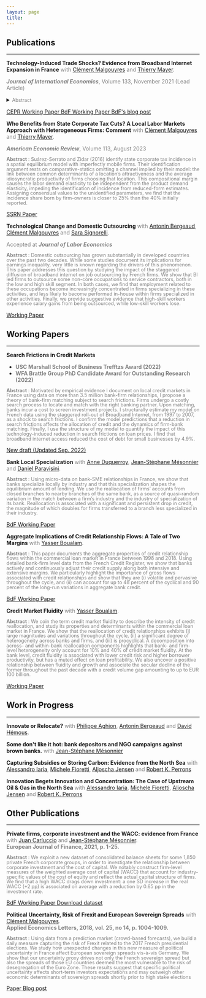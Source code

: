 ```yaml
---
layout: page
title: 
---
```


## Publications
---------------------------------------------------------------------------------------------------------------------

**Technology-Induced Trade Shocks? Evidence from Broadband Internet Expansion in France** <span style="color: gray;"> with [Clément Malgouyres](https://sites.google.com/site/clementmalgouyres/) and [Thierry Mayer](https://sites.google.com/site/thierrymayer/home). </span>   

<span style="color: gray;"> ***Journal of International Economics***, Volume 133, November 2021 (Lead Article) </span>  

<details> 
	
<summary><span style="color: gray; font-size:0.9em; line-height:1em;">Abstract</span></summary>
	
<span style="color: gray; font-size:0.9em; line-height:1em;"> In this paper, we test for the presence of “technology-induced” trade in France between 2000 and 2007 and assess its impact on consumer welfare. We use the staggered roll-out of broadband internet to estimate its causal impact on the importing behavior of firms. Using an event-study design, we find that broadband expansion increases imports. Our estimates imply that the increase in the value of imports in the absence of broadband expansion would have been a 15% lower. We further find that the sub-extensive margin (number of products and sourcing country per firm) is the main margin of adjustment and that the impact is higher for capital goods. Finally, we develop a firm-based model of importing and adopt a sufficient statistics approach in order to quantify the contribution of the import-channel to the overall effect of broadband on consumer welfare. Within this model, our reduced-form estimates imply that broadband internet reduced the consumer price index by 1.7% and that the import-channel accounts for a quarter of that effect.</span>  

</details>

<a href="https://cepr.org/active/publications/discussion_papers/dp.php?dpno=13847" class = "btn btn-outline-success btn-sm" role = "button"> CEPR Working Paper </a> <a href="https://publications.banque-france.fr/en/technology-induced-trade-shocks-evidence-broadband-expansion-france" class = "btn btn-outline-success btn-sm" role = "button"> BdF Working Paper </a> <a href="https://blocnotesdeleco.banque-france.fr/en/blog-entry/broadband-internet-changes-geography-international-trade" class = "btn btn-outline-danger btn-sm" role = "button"> BdF's blog post </a>


**Who Benefits from State Corporate Tax Cuts? A Local Labor Markets Approach with Heterogeneous Firms: Comment** <span style="color: gray;"> with [Clément Malgouyres](https://sites.google.com/site/clementmalgouyres/) and [Thierry Mayer](https://sites.google.com/site/thierrymayer/home).</span>  

<span style="color: gray;"> ***American Economic Review***, Volume 113, August 2023 </span>  
	
<span style="color: gray; font-size:0.9em; line-height:1em;"> **Abstract** : Suárez-Serrato and Zidar (2016) identify state corporate tax incidence in a spatial equilibrium model with imperfectly mobile firms. Their identification argument rests on comparative-statics omitting a channel implied by their model: the link between common determinants of a location’s attractiveness and the average idiosyncratic productivity of firms choosing that location. This compositional margin causes the labor demand elasticity to be independent from the product demand elasticity, impeding the identification of incidence from reduced-form estimates. Assigning consensual values to the unidentified parameters, we find that the incidence share born by firm-owners is closer to 25% than the 40% initially reported. </span>

<a href="https://papers.ssrn.com/sol3/papers.cfm?abstract_id=3721950" class = "btn btn-outline-success btn-sm" role = "button"> SSRN Paper </a>

**Technological Change and Domestic Outsourcing**  <span style="color: gray;"> with [Antonin Bergeaud](https://sites.google.com/site/abergeaudeco), [Clément Malgouyres](https://sites.google.com/site/clementmalgouyres/) and [Sara Signorelli](https://sites.google.com/view/sarasignorelli/home).</span>   

<span style="color: gray;"> Accepted at ***Journal of Labor Economics*** </span>  

<span style="color: gray; font-size:0.9em; line-height:1em;"> **Abstract** : Domestic outsourcing has grown substantially in developed countries over the past two decades. While some studies document its implications for earnings inequality, very little is known regarding the drivers of this phenomenon. This paper addresses this question by studying the impact of the staggered diffusion of broadband internet on job outsourcing by French firms. We show that BI led firms to outsource some non-core occupations to service contractors, both in the low and high skill segment. In both cases, we find that employment related to these occupations become increasingly concentrated in firms specializing in these activities, and less likely to become performed in-house within firms specialized in other activities. Finally, we provide suggestive evidence that high-skill workers experience salary gains from being outsourced, while low-skill workers lose. </span>

<a href="BMMS_June2021_submit.pdf" class = "btn btn-outline-success btn-sm" role = "button"> Working Paper </a>

## Working Papers
---------------------------------------------------------------------------------------------------------------------

**Search Frictions in Credit Markets**    

* <span style="color: gray;"> **USC Marshall School of Business Trefftzs Award (2022)** </span>
* <span style="color: gray;"> **WFA Brattle Group PhD Candidate Award for Outstanding Research (2022)** </span>   

<span style="color: gray; font-size:0.9em; line-height:1em;"> **Abstract** : Motivated by empirical evidence I document on local credit markets in France using data on more than 3.5 million bank-firm relationships, I propose a theory of bank-firm matching subject to search frictions. Firms undergo a costly search process to locate and match with the right banking partner. Upon matching, banks incur a cost to screen investment projects. I structurally estimate my model on French data using the staggered roll-out of Broadband Internet, from 1997 to 2007, as a shock to search frictions. I confirm the model predictions that a reduction in search frictions affects the allocation of credit and the dynamics of firm-bank matching. Finally, I use the structure of my model to quantify the impact of this technology-induced reduction in search frictions on loan prices. I find that broadband internet access reduced the cost of debt for small businesses by 4.9%. </span>

<a href="JMP_CMS_Sep2022.pdf" class = "btn btn-outline-success btn-sm" role = "button"> New draft (Updated Sep. 2022) </a>

**Bank Local Specialization** <span style="color: gray;"> with [Anne Duquerroy](https://sites.google.com/site/anneduquerroy/),  [Jean-Stéphane Mésonnier](http://jsmeson.pagesperso-orange.fr/) and [Daniel Paravisini](https://sites.google.com/site/paravisinidaniel/home).</span>

<span style="color: gray; font-size:0.9em; line-height:1em;"> **Abstract** : Using micro-data on bank-SME relationships in France, we show that banks specialize locally by industry and that this specialization shapes the equilibrium amount of lending. We use the reallocation of firms’ accounts from closed branches to nearby branches of the same bank, as a source of quasi-random variation in the match between a firm’s industry and the industry of specialization of its bank. Reallocation is associated with a significant and persistent drop in credit, the magnitude of which doubles for firms transferred to a branch less specialized in their industry. </span>

<a href="https://publications.banque-france.fr/en/bank-local-specialization" class = "btn btn-outline-success btn-sm" role = "button"> BdF Working Paper </a>


**Aggregate Implications of Credit Relationship Flows: A Tale of Two Margins** <span style="color: gray;"> with [Yasser Boualam](http://www.yasserboualam.com/).</span>  

<span style="color: gray; font-size:0.9em; line-height:1em;"> **Abstract** : This paper documents the aggregate properties of credit relationship flows within the commercial loan market in France between 1998 and 2018. Using detailed bank-firm level data from the French Credit Register, we show that banks actively and continuously adjust their credit supply along both intensive and extensive margins. We particularly highlight the importance of gross flows associated with credit relationships and show that they are (i) volatile and pervasive throughout the cycle, and (ii) can account for up to 48 percent of the cyclical and 90 percent of the long-run variations in aggregate bank credit. </span>

<a href="https://publications.banque-france.fr/en/aggregate-implications-credit-relationship-flows-tale-two-margins" class = "btn btn-outline-success btn-sm" role = "button"> BdF Working Paper </a>


**Credit Market Fluidity** <span style="color: gray;"> with [Yasser Boualam](http://www.yasserboualam.com/).</span>

<span style="color: gray; font-size:0.9em; line-height:1em;"> **Abstract** : We coin the term credit market fluidity to describe the intensity of credit reallocation, and study its properties and determinants within the commercial loan market in France. We show that the reallocation of credit relationships exhibits (i) large magnitudes and variations throughout the cycle, (ii) a significant degree of heterogeneity across banks and firms, and (iii) is procyclical. A decomposition into across- and within-bank reallocation components highlights that bank- and firm-level heterogeneity only account for 10% and 40% of credit market fluidity. At the bank level, credit fluidity is associated with lower credit risk and higher borrower productivity, but has a muted effect on loan profitability. We also uncover a positive relationship between fluidity and growth and associate the secular decline of the former throughout the past decade with a credit volume gap amounting to up to EUR 100 billion. </span>

<a href="https://papers.ssrn.com/sol3/papers.cfm?abstract_id=4147826" class = "btn btn-outline-success btn-sm" role = "button"> Working Paper </a>

## Work in Progress
---------------------------------------------------------------------------------------------------------------------

<!--- <br/> -->

**Innovate or Relocate?** <span style="color: gray;"> with [Philippe Aghion](https://www.insead.edu/faculty-research/faculty/philippe-aghion), [Antonin Bergeaud](https://sites.google.com/site/abergeaudeco) and [David Hémous](https://www.econ.uzh.ch/en/people/faculty/hemous.html).</span>

**Some don't like it hot: bank depositors and NGO campaigns against brown banks.** <span style="color: gray;"> with [Jean-Stéphane Mésonnier](http://jsmeson.pagesperso-orange.fr/) </span>

**Capturing Subsidies or Storing Carbon: Evidence from the North Sea** <span style="color: gray;"> with [Alessandro Iaria](https://sites.google.com/view/alessandro-iaria-economics), [Michele Fioretti](http://www.michelefioretti.com/), [Aljoscha Jensen](https://aljoschajanssen.com/) and [Robert K. Perrons](https://www.qut.edu.au/about/our-people/academic-profiles/robert.perrons)</span>
 
**Innovation Begets Innovation and Concentration: The Case of Upstream Oil & Gas in the North Sea** <span style="color: gray;"> with [Alessandro Iaria](https://sites.google.com/view/alessandro-iaria-economics), [Michele Fioretti](http://www.michelefioretti.com/), [Aljoscha Jensen](https://aljoschajanssen.com/) and [Robert K. Perrons](https://www.qut.edu.au/about/our-people/academic-profiles/robert.perrons)</span>

## Other Publications
---------------------------------------------------------------------------------------------------------------------

**Private firms, corporate investment and the WACC: evidence from France** <span style="color: gray;"> with [Juan Carluccio](http://juancarluccio.com/) and [Jean-Stéphane Mésonnier](http://jsmeson.pagesperso-orange.fr/).</span>    
<span style="color: gray;">**European Journal of Finance, 2021, p. 1-25.**</span> 

<span style="color: gray; font-size:0.9em; line-height:1em;"> **Abstract** : We exploit a new dataset of consolidated balance sheets for some 1,850 private
French corporate groups, in order to investigate the relationship between corporate investment and the cost of capital. We notably construct firm-level measures of the weighted average cost of capital (WACC) that account for industry-specific values of the cost of equity and reflect the actual capital structure of firms. We find that a high WACC drags down investment: a one SD increase in the real WACC (+2 pp) is associated on average with a reduction by 0.65 pp in the investment rate. </span>

<a href="https://publications.banque-france.fr/sites/default/files/medias/documents/wp710.pdf" class = "btn btn-outline-success btn-sm" role = "button">  BdF Working Paper </a> <a href="https://github.com/CMS27/Wacc" class = "btn btn-outline-warning btn-sm" role = "button">  Download dataset </a>  

**Political Uncertainty, Risk of Frexit and European Sovereign Spreads** <span style="color: gray;"> with [Clément Malgouyres](https://sites.google.com/site/clementmalgouyres/). </span>    
<span style="color: gray;"> **Applied Economics Letters, 2018, vol. 25, no 14, p. 1004-1009.**  </span>  

<span style="color: gray; font-size:0.9em; line-height:1em;"> **Abstract** : Using data from a prediction market (crowd-based forecasts), we build a daily measure capturing the risk of Frexit related to the 2017 French presidential elections. We study how unexpected changes in this new measure of political uncertainty in France affect European sovereign spreads vis-à-vis Germany. We show that our uncertainty proxy drives not only the French sovereign spread but also the spreads of those EU countries deemed the most vulnerable to the risk of desegregation of the Euro Zone. These results suggest that specific political uncertainty affects short-term investors expectations and may outweigh other economic determinants of sovereign spreads shortly prior to high stake elections </span>

<a href="https://www.tandfonline.com/doi/abs/10.1080/13504851.2017.1391991" class = "btn btn-outline-success btn-sm" role = "button">  Paper </a>  <a href="https://blog.hypermind.com/2018/03/09/political-uncertainty-risk-of-frexit-and-european-sovereign-spreads/" class = "btn btn-outline-danger btn-sm" role = "button"> Blog post </a> 
